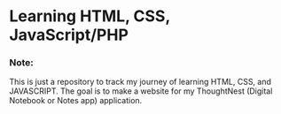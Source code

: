 # Learning HTML, CSS, JavaScript/PHP

### Note:
This is just a repository to track my journey of learning HTML, CSS, and JAVASCRIPT. The goal is to make a website for my ThoughtNest (Digital Notebook or Notes app) application.
